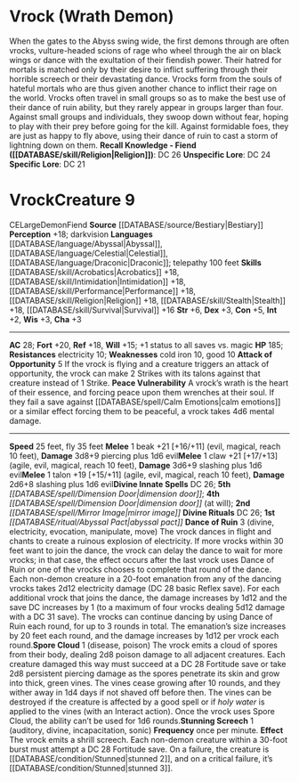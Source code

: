 ﻿---
ac: '37'
alignment: LE
all_resistance: null
burrow_speed: null
charisma: '+6'
climb_speed: null
constitution: '+6'
creature_ability:
- Attack of Opportunity
- Focus Gaze
- Painsight
- Surgical Rend
creature_family: null
description: 'This creature did not include a description.<br/><br/><b><u>Recall Knowledge
  - Fiend</u> ( [[DATABASE/skill/Religion|Religion]] )</b>: DC 44<br/><b><u>Unspecific
  Lore</u></b>: DC 42<br/><b><u>Specific Lore</u></b>: DC 39'
dexterity: '+4'
element: null
fly_speed: null
fortitude: '+27'
hardness: null
hp: '275'
id: '2568'
immunity:
- cold
intelligence: '+3'
land_speed: '40'
language:
- '[[DATABASE/language/Common|Common]]'
- '[[DATABASE/language/Infernal|Infernal]]'
- '[[DATABASE/language/Jotun|Jotun]]'
- '[[DATABASE/language/Shadowtongue|Shadowtongue]]'
level: '15'
max_speed: '40'
name: Voricose
perception: '+28'
rarity: Unique
reflex: '+25'
resistance: null
rus_type_level: null
school: null
sense:
- '[[DATABASE/monsterability/Darkvision|greater darkvision]]'
- painsight
size: Large
skill:
- '[[DATABASE/skill/Athletics|Athletics]] +31'
- '[[DATABASE/skill/Lore|BrewingLore]] +24'
- '[[DATABASE/skill/Crafting|Crafting]] +24'
- '[[DATABASE/skill/Intimidation|Intimidation]] +28'
- '[[DATABASE/skill/Medicine|Medicine]] +30'
- '[[DATABASE/skill/Religion|Religion]] +24'
- '[[DATABASE/skill/Lore|Torture Lore]] +26'
source: '[[DATABASE/source/Pathfinder 191. The Destiny War|Pathfinder #191: The Destiny
  War]]'
speed:
- 40 feet
spell:
- '[[DATABASE/spell/Breath of Life|Breath of Life]]'
- '[[DATABASE/spell/Heal|Heal]]'
- '[[DATABASE/spell/Regenerate|Regenerate]]'
- '[[DATABASE/spell/Restoration|Restoration]]'
- '[[DATABASE/spell/Stabilize|Stabilize]]'
strength: '+7'
strength_req: '7'
strongest_save:
- Will
swim_speed: null
trait:
- '[[DATABASE/trait/Fiend|Fiend]]'
- '[[DATABASE/trait/Unique|Unique]]'
- '[[DATABASE/trait/Velstrac|Velstrac]]'
type: Creature
vision: Greater darkvision
weakest_save:
- Reflex
weakness:
- good 15
- silver 15
will: '+28'
wisdom: '+7'

---
# Vrock (Wrath Demon)

When the gates to the Abyss swing wide, the first demons through are often vrocks, vulture-headed scions of rage who wheel through the air on black wings or dance with the exultation of their fiendish power. Their hatred for mortals is matched only by their desire to inflict suffering through their horrible screech or their devastating dance. Vrocks form from the souls of hateful mortals who are thus given another chance to inflict their rage on the world.
 Vrocks often travel in small groups so as to make the best use of their dance of ruin ability, but they rarely appear in groups larger than four. Against small groups and individuals, they swoop down without fear, hoping to play with their prey before going for the kill. Against formidable foes, they are just as happy to fly above, using their dance of ruin to cast a storm of lightning down on them.
**Recall Knowledge - Fiend ([[DATABASE/skill/Religion|Religion]])**: DC 26
**Unspecific Lore**: DC 24
**Specific Lore**: DC 21

# Vrock<span class="item-type">Creature 9</span>

<span class="trait-alignment item-trait">CE</span><span class="trait-size item-trait">Large</span><span class="item-trait">Demon</span><span class="item-trait">Fiend</span>
**Source** [[DATABASE/source/Bestiary|Bestiary]]
**Perception** +18; darkvision
**Languages** [[DATABASE/language/Abyssal|Abyssal]], [[DATABASE/language/Celestial|Celestial]], [[DATABASE/language/Draconic|Draconic]]; telepathy 100 feet
**Skills** [[DATABASE/skill/Acrobatics|Acrobatics]] +18, [[DATABASE/skill/Intimidation|Intimidation]] +18, [[DATABASE/skill/Performance|Performance]] +18, [[DATABASE/skill/Religion|Religion]] +18, [[DATABASE/skill/Stealth|Stealth]] +18, [[DATABASE/skill/Survival|Survival]] +16
**Str** +6, **Dex** +3, **Con** +5, **Int** +2, **Wis** +3, **Cha** +3

---
**AC** 28; **Fort** +20, **Ref** +18, **Will** +15; +1 status to all saves vs. magic
**HP** 185; **Resistances** electricity 10;
 **Weaknesses** cold iron 10, good 10
<span class="in-box-ability">**Attack of Opportunity** <span class="action-icon">5</span> If the vrock is flying and a creature triggers an attack of opportunity, the vrock can make 2 Strikes with its talons against that creature instead of 1 Strike.</span><span class="in-box-ability"> **Peace Vulnerability** A vrock’s wrath is the heart of their essence, and forcing peace upon them wrenches at their soul. If they fail a save against [[DATABASE/spell/Calm Emotions|calm emotions]] or a similar effect forcing them to be peaceful, a vrock takes 4d6 mental damage.</span>

---
**Speed** 25 feet, fly 35 feet
<span class="in-box-ability">**Melee** <span class="action-icon">1</span> beak +21 [+16/+11] (evil, magical, reach 10 feet), **Damage** 3d8+9 piercing plus 1d6 evil</span><span class="in-box-ability">**Melee** <span class="action-icon">1</span> claw +21 [+17/+13] (agile, evil, magical, reach 10 feet), **Damage** 3d6+9 slashing plus 1d6 evil</span><span class="in-box-ability">**Melee** <span class="action-icon">1</span> talon +19 [+15/+11] (agile, evil, magical, reach 10 feet), **Damage** 2d6+8 slashing plus 1d6 evil</span>**Divine Innate Spells** DC 26; **5th** _[[DATABASE/spell/Dimension Door|dimension door]]_; **4th** _[[DATABASE/spell/Dimension Door|dimension door]]_ (at will); **2nd** _[[DATABASE/spell/Mirror Image|mirror image]]_
**Divine Rituals** DC 26; **1st** _[[DATABASE/ritual/Abyssal Pact|abyssal pact]]_
<span class="in-box-ability">**Dance of Ruin** <span class="action-icon">3</span> (divine, electricity, evocation, manipulate, move) The vrock dances in flight and chants to create a ruinous explosion of electricity. If more vrocks within 30 feet want to join the dance, the vrock can delay the dance to wait for more vrocks; in that case, the effect occurs after the last vrock uses Dance of Ruin or one of the vrocks chooses to complete that round of the dance. Each non-demon creature in a 20-foot emanation from any of the dancing vrocks takes 2d12 electricity damage (DC 28 basic Reflex save). For each additional vrock that joins the dance, the damage increases by 1d12 and the save DC increases by 1 (to a maximum of four vrocks dealing 5d12 damage with a DC 31 save). The vrocks can continue dancing by using Dance of Ruin each round, for up to 3 rounds in total. The emanation’s size increases by 20 feet each round, and the damage increases by 1d12 per vrock each round.</span><span class="in-box-ability">**Spore Cloud** <span class="action-icon">1</span> (disease, poison) The vrock emits a cloud of spores from their body, dealing 2d8 poison damage to all adjacent creatures. Each creature damaged this way must succeed at a DC 28 Fortitude save or take 2d8 persistent piercing damage as the spores penetrate its skin and grow into thick, green vines. The vines cease growing after 10 rounds, and they wither away in 1d4 days if not shaved off before then. The vines can be destroyed if the creature is affected by a good spell or if _holy water_ is applied to the vines (with an Interact action). Once the vrock uses Spore Cloud, the ability can’t be used for 1d6 rounds.</span><span class="in-box-ability">**Stunning Screech** <span class="action-icon">1</span> (auditory, divine, incapacitation, sonic) **Frequency** once per minute. **Effect** The vrock emits a shrill screech. Each non-demon creature within a 30-foot burst must attempt a DC 28 Fortitude save. On a failure, the creature is [[DATABASE/condition/Stunned|stunned 2]], and on a critical failure, it’s [[DATABASE/condition/Stunned|stunned 3]].</span>